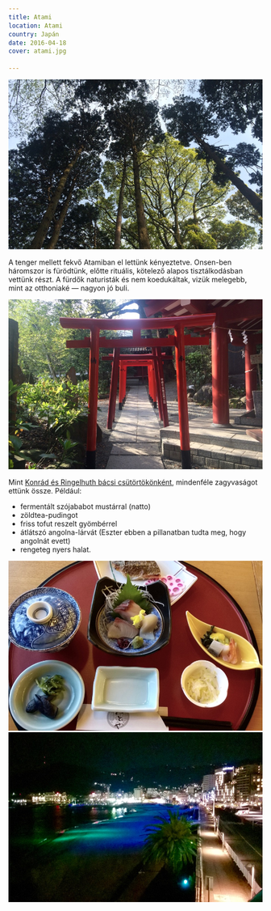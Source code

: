 ```yaml
---
title: Atami
location: Atami
country: Japán
date: 2016-04-18
cover: atami.jpg

---
```

![](../../img/0418-1.jpg)

A tenger mellett fekvő Atamiban el lettünk kényeztetve. Onsen-ben háromszor is fürödtünk, előtte rituális, kötelező alapos tisztálkodásban vettünk részt. A fürdők naturisták és nem koedukáltak, vizük melegebb, mint az otthoniaké — nagyon jó buli.

![](../../img/0418-2.jpg)

Mint [Konrád és Ringelhuth bácsi csütörtökönként](http://www.mek.iif.hu/porta/szint/human/szepirod/kulfoldi/kastner/majus35/majus35.htm), mindenféle zagyvaságot ettünk össze. Például:

* fermentált szójababot mustárral (natto)
* zöldtea-pudingot
* friss tofut reszelt gyömbérrel
* átlátszó angolna-lárvát (Eszter ebben a pillanatban tudta meg, hogy angolnát evett)
* rengeteg nyers halat.

![](../../img/0418-3.jpg)
![](../../img/0418-4.jpg)